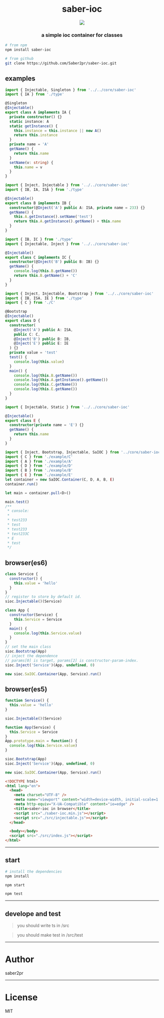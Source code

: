 <h1 align="center">saber-ioc</h1>
  <p align="center">
    <a href="https://www.npmjs.com/package/saber-ioc">
      <img src="https://img.shields.io/npm/v/saber-ioc.svg?colorB=blue" />
    </a>
  </p>
<h3 align="center">a simple ioc container for classes</h3>

```bash
# from npm
npm install saber-ioc

# from github
git clone https://github.com/Saber2pr/saber-ioc.git
```

## examples

```ts
import { Injectable, Singleton } from '../../core/saber-ioc'
import { IA } from './type'

@Singleton
@Injectable()
export class A implements IA {
  private constructor() {}
  static instance: A
  static getInstance() {
    this.instance = this.instance || new A()
    return this.instance
  }
  private name = 'A'
  getName() {
    return this.name
  }
  setName(v: string) {
    this.name = v
  }
}
```

```ts
import { Inject, Injectable } from '../../core/saber-ioc'
import { IB, IA, ISA } from './type'

@Injectable()
export class B implements IB {
  constructor(@Inject('A') public A: ISA, private name = 233) {}
  getName() {
    this.A.getInstance().setName('test')
    return this.A.getInstance().getName() + this.name
  }
}
```

```ts
import { IB, IC } from './type'
import { Injectable, Inject } from '../../core/saber-ioc'

@Injectable()
export class C implements IC {
  constructor(@Inject('B') public B: IB) {}
  getName() {
    console.log(this.B.getName())
    return this.B.getName() + 'C'
  }
}
```

```ts
import { Inject, Injectable, Bootstrap } from '../../core/saber-ioc'
import { IB, ISA, IE } from './type'
import { C } from './C'

@Bootstrap
@Injectable()
export class D {
  constructor(
    @Inject('A') public A: ISA,
    public C: C,
    @Inject('B') public B: IB,
    @Inject('E') public E: IE
  ) {}
  private value = 'test'
  test() {
    console.log(this.value)
  }
  main() {
    console.log(this.B.getName())
    console.log(this.A.getInstance().getName())
    console.log(this.C.getName())
    console.log(this.E.getName())
  }
}
```

```ts
import { Injectable, Static } from '../../core/saber-ioc'

@Injectable()
export class E {
  constructor(private name = 'E') {}
  getName() {
    return this.name
  }
}
```

```ts
import { Inject, Bootstrap, Injectable, SaIOC } from '../core/saber-ioc'
import { C } from './example/C'
import { A } from './example/A'
import { D } from './example/D'
import { B } from './example/B'
import { E } from './example/E'
let container = new SaIOC.Container(C, D, A, B, E)
container.run()

let main = container.pull<D>()

main.test()
/**
 * console:
 *
 * test233
 * test
 * test233
 * test233C
 * E
 * test
 */
```

## browser(es6)

```js
class Service {
  constructor() {
    this.value = 'hello'
  }
}
// register to store by default id.
sioc.Injectable()(Service)
```

```js
class App {
  constructor(Service) {
    this.Service = Service
  }
  main() {
    console.log(this.Service.value)
  }
}
// set the main class
sioc.Bootstrap(App)
// inject the dependence
// params[0] is target, params[2] is constructor-param-index.
sioc.Inject('Service')(App, undefined, 0)

new sioc.SaIOC.Container(App, Service).run()
```

## browser(es5)

```js
function Service() {
  this.value = 'hello'
}

sioc.Injectable()(Service)
```

```js
function App(Service) {
  this.Service = Service
}
App.prototype.main = function() {
  console.log(this.Service.value)
}

sioc.Bootstrap(App)
sioc.Inject('Service')(App, undefined, 0)

new sioc.SaIOC.Container(App, Service).run()
```

```html
<!DOCTYPE html>
<html lang="en">
  <head>
    <meta charset="UTF-8" />
    <meta name="viewport" content="width=device-width, initial-scale=1.0" />
    <meta http-equiv="X-UA-Compatible" content="ie=edge" />
    <title>saber-ioc in browser</title>
    <script src="./saber-ioc.min.js"></script>
    <script src="./src/injectable.js"></script>
  </head>

  <body></body>
  <script src="./src/index.js"></script>
</html>
```

---

## start

```bash
# install the dependencies
npm install
```

```bash
npm start

npm test

```

---

## develope and test

> you should write ts in /src

> you should make test in /src/test

---

# Author

saber2pr

---

# License

MIT
